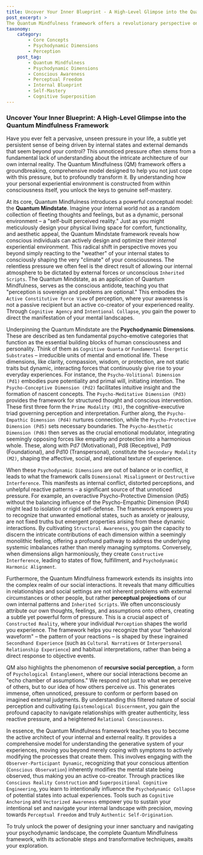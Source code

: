 ```yaml
---
title: Uncover Your Inner Blueprint - A High-Level Glimpse into the Quantum Mindfulness Framework
post_excerpt: >
The Quantum Mindfulness framework offers a revolutionary perspective on internal well-being, revealing how our subjective reality is actively constructed from within. By understanding the foundational Psychodynamic Dimensions and the Observer-Participant Dynamic, individuals can move beyond unconscious reactions to consciously shape their experiential environment, fostering profound self-mastery and authentic living. This approach empowers you to become the architect of your own consciousness, transforming unseen pressures into opportunities for growth.
taxonomy:
    category:
        - Core Concepts
        - Psychodynamic Dimensions
        - Perception
    post_tag:
        - Quantum Mindfulness
        - Psychodynamic Dimensions
        - Conscious Awareness
        - Perceptual Freedom
        - Internal Blueprint
        - Self-Mastery
        - Cognitive Superposition
---
```

### Uncover Your Inner Blueprint: A High-Level Glimpse into the Quantum Mindfulness Framework

Have you ever felt a pervasive, unseen pressure in your life, a subtle yet persistent sense of being driven by internal states and external demands that seem beyond your control? This unnoticed pressure often stems from a fundamental lack of understanding about the intricate architecture of our own internal reality. The Quantum Mindfulness (QM) framework offers a groundbreaking, comprehensive model designed to help you not just cope with this pressure, but to profoundly transform it. By understanding how your personal experiential environment is constructed from within consciousness itself, you unlock the keys to genuine self-mastery.

At its core, Quantum Mindfulness introduces a powerful conceptual model: the **Quantum Mindstate**. Imagine your internal world not as a random collection of fleeting thoughts and feelings, but as a dynamic, personal environment – a "self-built perceived reality." Just as you might meticulously design your physical living space for comfort, functionality, and aesthetic appeal, the Quantum Mindstate framework reveals how conscious individuals can actively design and optimize their *internal* experiential environment. This radical shift in perspective moves you beyond simply reacting to the "weather" of your internal states to consciously shaping the very "climate" of your consciousness. The relentless pressure we often feel is the direct result of allowing our internal atmosphere to be dictated by external forces or unconscious `Inherited Scripts`. The Quantum Mindstate, as an application of Quantum Mindfulness, serves as the conscious antidote, teaching you that "perception is sovereign and problems are optional." This embodies the `Active Constitutive Force View` of perception, where your awareness is not a passive recipient but an active co-creator of your experienced reality. Through `Cognitive Agency` and `Intentional Collapse`, you gain the power to direct the manifestation of your mental landscapes.

Underpinning the Quantum Mindstate are the **Psychodynamic Dimensions**. These are described as ten fundamental psycho-emotive categories that function as the essential building blocks of human consciousness and personality. Think of them as `Cognitive Quanta` or `Fundamental Energetic Substrates` – irreducible units of mental and emotional life. These dimensions, like clarity, compassion, wisdom, or protection, are not static traits but dynamic, interacting forces that continuously give rise to your everyday experiences. For instance, the `Psycho-Volitional Dimension (Pd1)` embodies pure potentiality and primal will, initiating intention. The `Psycho-Conceptive Dimension (Pd2)` facilitates intuitive insight and the formation of nascent concepts. The `Psycho-Meditative Dimension (Pd3)` provides the framework for structured thought and conscious intervention. These first three form the `Prime Modality (M1)`, the cognitive-executive triad governing perception and interpretation. Further along, the `Psycho-Empathic Dimension (Pd4)` nurtures connection, while the `Psycho-Protective Dimension (Pd5)` sets necessary boundaries. The `Psycho-Aesthetic Dimension (Pd6)` then serves as the crucial emotional modulator, integrating seemingly opposing forces like empathy and protection into a harmonious whole. These, along with Pd7 (Motivational), Pd8 (Receptive), Pd9 (Foundational), and Pd10 (Transpersonal), constitute the `Secondary Modality (M2)`, shaping the affective, social, and relational texture of experience.

When these `Psychodynamic Dimensions` are out of balance or in conflict, it leads to what the framework calls `Dimensional Misalignment` or `Destructive Interference`. This manifests as internal conflict, distorted perceptions, and unhelpful reactive patterns – a significant source of that unnoticed pressure. For example, an overactive Psycho-Protective Dimension (Pd5) without the balancing influence of the Psycho-Empathic Dimension (Pd4) might lead to isolation or rigid self-defense. The framework empowers you to recognize that unwanted emotional states, such as anxiety or jealousy, are not fixed truths but emergent properties arising from these dynamic interactions. By cultivating `Structural Awareness`, you gain the capacity to discern the intricate contributions of each dimension within a seemingly monolithic feeling, offering a profound pathway to address the underlying systemic imbalances rather than merely managing symptoms. Conversely, when dimensions align harmoniously, they create `Constructive Interference`, leading to states of flow, fulfillment, and `Psychodynamic Harmonic Alignment`.

Furthermore, the Quantum Mindfulness framework extends its insights into the complex realm of our social interactions. It reveals that many difficulties in relationships and social settings are not inherent problems with external circumstances or other people, but rather **perceptual projections** of our own internal patterns and `Inherited Scripts`. We often unconsciously attribute our own thoughts, feelings, and assumptions onto others, creating a subtle yet powerful form of pressure. This is a crucial aspect of `Constructed Reality`, where your individual `Perception` shapes the world you experience. The framework helps you recognize that your "behavioral waveform" – the pattern of your reactions – is shaped by these ingrained `Secondhand Experience` (such as `Cultural Narratives` or `Interpersonal Relationship Experience`) and habitual interpretations, rather than being a direct response to objective events.

QM also highlights the phenomenon of **recursive social perception**, a form of `Psychological Entanglement`, where our social interactions become an "echo chamber of assumptions." We respond not just to what we perceive of others, but to our idea of how others perceive *us*. This generates immense, often unnoticed, pressure to conform or perform based on imagined external judgments. By understanding this filtered nature of social perception and cultivating `Epistemological Discernment`, you gain the profound capacity to navigate relationships with greater authenticity, less reactive pressure, and a heightened `Relational Consciousness`.

In essence, the Quantum Mindfulness framework teaches you to become the active architect of your internal and external reality. It provides a comprehensive model for understanding the generative system of your experiences, moving you beyond merely coping with symptoms to actively modifying the processes that create them. This involves engaging with the `Observer-Participant Dynamic`, recognizing that your conscious attention (`Conscious Observation`) inherently modifies the mental state being observed, thus making you an active co-creator. Through practices like `Conscious Reality Construction` and `Superpositional Cognitive Engineering`, you learn to intentionally influence the `Psychodynamic Collapse` of potential states into actual experiences. Tools such as `Cognitive Anchoring` and `Vectorized Awareness` empower you to sustain your intentional set and navigate your internal landscape with precision, moving towards `Perceptual Freedom` and truly `Authentic Self-Origination`.

To truly unlock the power of designing your inner sanctuary and navigating your psychodynamic landscape, the complete Quantum Mindfulness framework, with its actionable steps and transformative techniques, awaits your exploration.
